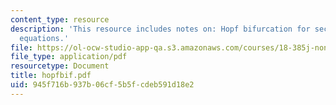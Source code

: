 ```yaml
---
content_type: resource
description: 'This resource includes notes on: Hopf bifurcation for second order scalar
  equations.'
file: https://ol-ocw-studio-app-qa.s3.amazonaws.com/courses/18-385j-nonlinear-dynamics-and-chaos-fall-2004/945f716b937b06cf5b5fcdeb591d18e2_hopfbif.pdf
file_type: application/pdf
resourcetype: Document
title: hopfbif.pdf
uid: 945f716b-937b-06cf-5b5f-cdeb591d18e2
---
```

